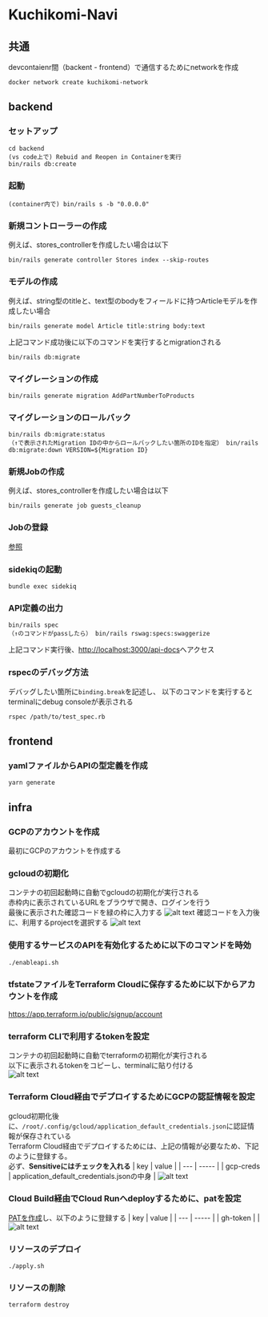 # Kuchikomi-Navi

## 共通
devcontaienr間（backent - frontend）で通信するためにnetworkを作成
```
docker network create kuchikomi-network
```

## backend
### セットアップ
```
cd backend
(vs code上で) Rebuid and Reopen in Containerを実行 
bin/rails db:create
```

### 起動
```
(container内で) bin/rails s -b "0.0.0.0"
```

### 新規コントローラーの作成
例えば、stores_controllerを作成したい場合は以下
```
bin/rails generate controller Stores index --skip-routes
```

### モデルの作成
例えば、string型のtitleと、text型のbodyをフィールドに持つArticleモデルを作成したい場合
```
bin/rails generate model Article title:string body:text
```
上記コマンド成功後に以下のコマンドを実行するとmigrationされる
```
bin/rails db:migrate
```

### マイグレーションの作成
```
bin/rails generate migration AddPartNumberToProducts
```

### マイグレーションのロールバック
```
bin/rails db:migrate:status
（↑で表示されたMigration IDの中からロールバックしたい箇所のIDを指定） bin/rails db:migrate:down VERSION=${Migration ID}
```


### 新規Jobの作成
例えば、stores_controllerを作成したい場合は以下
```
bin/rails generate job guests_cleanup
```

### Jobの登録
[参照](https://github.com/sidekiq/sidekiq/wiki/Getting-Started)

### sidekiqの起動
```
bundle exec sidekiq
```

### API定義の出力
```
bin/rails spec
（↑のコマンドがpassしたら） bin/rails rswag:specs:swaggerize
```
上記コマンド実行後、[http://localhost:3000/api-docs](http://localhost:3000/api-docs)へアクセス

### rspecのデバッグ方法
デバッグしたい箇所に`binding.break`を記述し、
以下のコマンドを実行するとterminalにdebug consoleが表示される
```
rspec /path/to/test_spec.rb
```


## frontend
### yamlファイルからAPIの型定義を作成
```
yarn generate
```

## infra
### GCPのアカウントを作成
最初にGCPのアカウントを作成する

### gcloudの初期化
コンテナの初回起動時に自動でgcloudの初期化が実行される<br>
赤枠内に表示されているURLをブラウザで開き、ログインを行う<br>
最後に表示された確認コードを緑の枠に入力する
![alt text](./docs_image/image.png)
確認コードを入力後に、利用するprojectを選択する
![alt text](./docs_image/image2.png)

### 使用するサービスのAPIを有効化するために以下のコマンドを時効
```
./enableapi.sh
```

### tfstateファイルをTerraform Cloudに保存するために以下からアカウントを作成
https://app.terraform.io/public/signup/account

### terraform CLIで利用するtokenを設定
コンテナの初回起動時に自動でterraformの初期化が実行される<br>
以下に表示されるtokenをコピーし、terminalに貼り付ける<br>
![alt text](./docs_image/image4.png)

### Terraform Cloud経由でデプロイするためにGCPの認証情報を設定
gcloud初期化後に、`/root/.config/gcloud/application_default_credentials.json`に認証情報が保存されている<br>
Terraform Cloud経由でデプロイするためには、上記の情報が必要なため、下記のように登録する。<br>
必ず、<b>Sensitiveにはチェックを入れる</b>
| key | value |
| --- | ----- |
| gcp-creds | application_default_credentials.jsonの中身 |
![alt text](./docs_image/image5.png)

### Cloud Build経由でCloud Runへdeployするために、patを設定
[PATを作成](https://cloud.google.com/build/docs/automating-builds/github/connect-repo-github?hl=ja&generation=2nd-gen#connecting_a_github_host_programmatically:~:text=%E3%82%A4%E3%83%B3%E3%82%B9%E3%83%88%E3%83%BC%E3%83%AB%E3%81%97%E3%81%BE%E3%81%99%E3%80%82-,%E5%80%8B%E4%BA%BA%E7%94%A8%E3%81%AE,%E3%81%A6%E3%81%8F%E3%81%A0%E3%81%95%E3%81%84%E3%80%82,-%E5%80%8B%E4%BA%BA%E7%94%A8%E3%81%AE)し、以下のように登録する
| key | value |
| --- | ----- |
| gh-token | <PAT> |
![alt text](./docs_image/image5.png)

### リソースのデプロイ
```
./apply.sh
```

### リソースの削除
```
terraform destroy
```